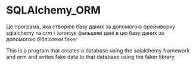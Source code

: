 # SQLAlchemy_ORM

Це програма, яка створює базу даних за допомогою фреймворку sqlalchemy та orm
    і записує фальшиві дані в цю базу даних за допомогою бібліотеки faker


This is a program that creates a database using the sqlalchemy framework
    and orm and writes fake data to that database using the faker library
